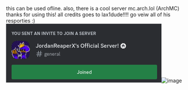 this can be used ofline.
also, there is a cool server mc.arch.lol (ArchMC)
thanks for using this! all credits goes to lax1dude!!!!
go veiw all of his resporties :)<img src="https://github.com/JordanProgramsX/Minecraft-School-chromebook-unblocked/blob/main/Screenshot%202024-09-30%2010.08.40%20AM.png?raw=true" alt="Screenshot 2024-09-30 10.08.40 AM.png"/>![image](https://github.com/user-attachments/assets/9a351802-2671-4ba7-adf9-4fdc8ea29c64)
